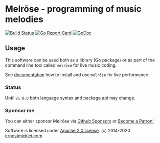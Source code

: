 # Melrōse - programming of music melodies

[![Build Status](https://travis-ci.org/emicklei/melrose.png)](https://travis-ci.org/emicklei/melrose)
[![Go Report Card](https://goreportcard.com/badge/github.com/emicklei/melrose)](https://goreportcard.com/report/github.com/emicklei/melrose)
[![GoDoc](https://godoc.org/github.com/emicklei/melrose?status.svg)](https://pkg.go.dev/github.com/emicklei/melrose?tab=doc)


## Usage

This software can be used both as a library (Go package) or as part of the command line tool called `melrōse` for live music coding.

See [documentation](https://emicklei.github.io/melrose/) how to install and use `melrōse` for live performance.

### Status

Until `v1.0.0` both language syntax and package api may change.


### Sponsor me

You can either sponsor Melrōse via [Github Sponsors](https://github.com/sponsors/emicklei) or 
<a href="https://www.patreon.com/bePatron?u=33376146" data-patreon-widget-type="become-patron-button">Become a Patron!</a><script async src="https://c6.patreon.com/becomePatronButton.bundle.js"></script>

Software is licensed under [Apache 2.0 license](LICENSE).
(c) 2014-2020 [ernestmicklei.com](http://ernestmicklei.com)
